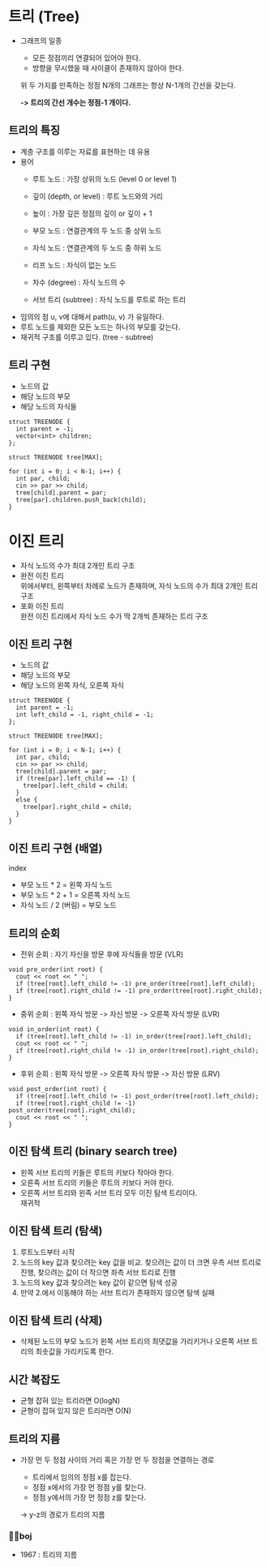 # 트리 (Tree)
- 그래프의 일종
  - 모든 정점끼리 연결되어 있어야 한다.
  - 방향을 무시했을 때 사이클이 존재하지 않아야 한다.

  위 두 가지를 만족하는 정점 N개의 그래프는 항상 N-1개의 간선을 갖는다.

  **-> 트리의 간선 개수는 정점-1 개이다.**

## 트리의 특징
- 계층 구조를 이루는 자료를 표현하는 데 유용
- 용어
  - 루트 노드 : 가장 상위의 노드 (level 0 or level 1)
  - 깊이 (depth, or level) : 루트 노드와의 거리
  - 높이 : 가장 깊은 정점의 깊이 or 깊이 + 1

  - 부모 노드 : 연결관계의 두 노드 중 상위 노드
  - 자식 노드 : 연결관계의 두 노드 중 하위 노드
  - 리프 노드 : 자식이 없는 노드

  - 차수 (degree) : 자식 노드의 수
  - 서브 트리 (subtree) : 자식 노드를 루트로 하는 트리
- 임의의 점 u, v에 대해서 path(u, v) 가 유일하다.
- 루트 노드를 제외한 모든 노드는 하나의 부모를 갖는다.
- 재귀적 구조를 이루고 있다. (tree - subtree)

## 트리 구현
- 노드의 값
- 해당 노드의 부모
- 해당 노드의 자식들
```
struct TREENODE {
  int parent = -1;
  vector<int> children;
};

struct TREENODE tree[MAX];

for (int i = 0; i < N-1; i++) {
  int par, child;
  cin >> par >> child;
  tree[child].parent = par;
  tree[par].children.push_back(child);
}
```

# 이진 트리
- 자식 노드의 수가 최대 2개인 트리 구조
- 완전 이진 트리 <br>
위에서부터, 왼쪽부터 차례로 노드가 존재하며, 자식 노드의 수가 최대 2개인 트리 구조
- 포화 이진 트리 <br>
완전 이진 트리에서 자식 노드 수가 딱 2개씩 존재하는 트리 구조

## 이진 트리 구현
- 노드의 값
- 해당 노드의 부모
- 해당 노드의 왼쪽 자식, 오른쪽 자식
```
struct TREENODE {
  int parent = -1;
  int left_child = -1, right_child = -1;
};

struct TREENODE tree[MAX];

for (int i = 0; i < N-1; i++) {
  int par, child;
  cin >> par >> child;
  tree[child].parent = par;
  if (tree[par].left_child == -1) {
    tree[par].left_child = child;
  }
  else {
    tree[par].right_child = child;
  }
}
```

## 이진 트리 구현 (배열)
index
- 부모 노드 * 2 = 왼쪽 자식 노드
- 부모 노드 * 2 + 1 = 오른쪽 자식 노드
- 자식 노드 / 2 (버림) = 부모 노드

## 트리의 순회
- 전위 순회 : 자기 자신을 방문 후에 자식들을 방문 (VLR)
```
void pre_order(int root) {
  cout << root << " ";
  if (tree[root].left_child != -1) pre_order(tree[root].left_child);
  if (tree[root].right_child != -1) pre_order(tree[root].right_child);
}
```
- 중위 순회 : 왼쪽 자식 방문 -> 자신 방문 -> 오른쪽 자식 방문 (LVR)
```
void in_order(int root) {
  if (tree[root].left_child != -1) in_order(tree[root].left_child);
  cout << root << " ";
  if (tree[root].right_child != -1) in_order(tree[root].right_child);
}
```
- 후위 순회 : 왼쪽 자식 방문 -> 오른쪽 자식 방문 -> 자신 방문 (LRV)
```
void post_order(int root) {
  if (tree[root].left_child != -1) post_order(tree[root].left_child);
  if (tree[root].right_child != -1) post_order(tree[root].right_child);
  cout << root << " ";
}
```
## 이진 탐색 트리 (binary search tree)
- 왼쪽 서브 트리의 키들은 루트의 키보다 작아야 한다.
- 오른족 서브 트리의 키들은 루트의 키보다 커야 한다.
- 오른쪽 서브 트리와 왼족 서브 트리 모두 이진 탐색 트리이다. <br>
재귀적

## 이진 탐색 트리 (탐색)
1. 루트노드부터 시작
2. 노드의 key 값과 찾으려는 key 값을 비교. 찾으려는 값이 더 크면 우측 서브 트리로 진행, 찾으려는 값이 더 작으면 좌측 서브 트리로 진행
3. 노드의 key 값과 찾으려는 key 값이 같으면 탐색 성공
4. 만약 2.에서 이동해야 하는 서브 트리가 존재하지 않으면 탐색 실패 

## 이진 탐색 트리 (삭제)
- 삭제된 노드의 부모 노드가 왼쪽 서브 트리의 최댓값을 가리키거나 오른쪽 서브 트리의 최솟값을 가리키도록 한다.

## 시간 복잡도
- 균형 잡혀 있는 트리라면 O(logN)
- 균형이 잡혀 있지 않은 트리라면 O(N)

## 트리의 지름
- 가장 먼 두 정점 사이의 거리 혹은 가장 먼 두 정점을 연결하는 경로
  - 트리에서 임의의 정점 x를 잡는다.
  - 정점 x에서의 가장 먼 정점 y를 찾는다.
  - 정점 y에서의 가장 먼 정점 z를 찾는다.

  -> y-z의 경로가 트리의 지름

### 👩‍💻boj
  - 1967 : 트리의 지름